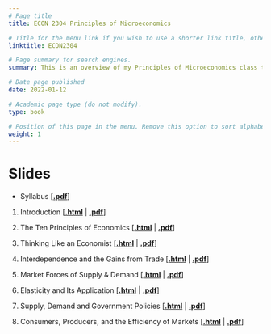 ```yaml
---
# Page title
title: ECON 2304 Principles of Microeconomics

# Title for the menu link if you wish to use a shorter link title, otherwise remove this option.
linktitle: ECON2304

# Page summary for search engines.
summary: This is an overview of my Principles of Microeconomics class taught in Summer 2022

# Date page published
date: 2022-01-12

# Academic page type (do not modify).
type: book

# Position of this page in the menu. Remove this option to sort alphabetically.
weight: 1
---
```


# Slides

- Syllabus \[[**.pdf**](https://hhadah.github.io/MicroSlides/Syllabus/ECON2304_Summer2022_Syllabus.pdf)\]

1. Introduction \[[**.html**](https://hhadah.github.io/MicroSlides/MyPresentations/intro/intro.html) | [**.pdf**](https://hhadah.github.io/MicroSlides/MyPresentations/intro/intro.pdf)\]
2. The Ten Principles of Economics \[[**.html**](https://hhadah.github.io/MicroSlides/MyPresentations/Ch1/Ch1.html) | [**.pdf**](https://hhadah.github.io/MicroSlides/MyPresentations/Ch1/Ch1.pdf)\]
3. Thinking Like an Economist \[[**.html**](https://hhadah.github.io/MicroSlides/MyPresentations/Ch2/Ch2.html) | [**.pdf**](https://hhadah.github.io/MicroSlides/MyPresentations/Ch2/Ch2.pdf)\]
4. Interdependence and the Gains from Trade
 \[[**.html**](https://hhadah.github.io/MicroSlides/MyPresentations/Ch3/Ch3.html) | [**.pdf**](https://hhadah.github.io/MicroSlides/MyPresentations/Ch3/Ch3.pdf)\]
5. Market Forces of Supply & Demand
 \[[**.html**](https://hhadah.github.io/MicroSlides/MyPresentations/Ch4/Ch4.html) | [**.pdf**](https://hhadah.github.io/MicroSlides/MyPresentations/Ch4/Ch4.pdf)\]

6. Elasticity and Its Application
 \[[**.html**](https://hhadah.github.io/MicroSlides/MyPresentations/Ch5/Ch5.html) | [**.pdf**](https://hhadah.github.io/MicroSlides/MyPresentations/Ch5/Ch5.pdf)\]

7. Supply, Demand and Government Policies
 \[[**.html**](https://hhadah.github.io/MicroSlides/MyPresentations/Ch6/Ch6.html) | [**.pdf**](https://hhadah.github.io/MicroSlides/MyPresentations/Ch6/Ch6.pdf)\]

8. Consumers, Producers, and the Efficiency of Markets
 \[[**.html**](https://hhadah.github.io/MicroSlides/MyPresentations/Ch7/Ch7.html) | [**.pdf**](https://hhadah.github.io/MicroSlides/MyPresentations/Ch7/Ch7.pdf)\]
 


<!--
9. The Costs of Taxation
 \[[**.html**](https://hhadah.github.io/MicroSlides/MyPresentations/Ch8/Ch8.html) | [**.pdf**](https://hhadah.github.io/MicroSlides/MyPresentations/Ch8/Ch8.pdf)\]
 
10. International Trade
 \[[**.html**](https://hhadah.github.io/MicroSlides/MyPresentations/Ch9/Ch9.html) | [**.pdf**](https://hhadah.github.io/MicroSlides/MyPresentations/Ch9/Ch9.pdf)\]
 
11. Externalities
 \[[**.html**](https://hhadah.github.io/MicroSlides/MyPresentations/Ch10/Ch10.html) | [**.pdf**](https://hhadah.github.io/MicroSlides/MyPresentations/Ch10/Ch10.pdf)\]
 
12. Public Goods and Common Resources
 \[[**.html**](https://hhadah.github.io/MicroSlides/MyPresentations/Ch11/Ch11.html) | [**.pdf**](https://hhadah.github.io/MicroSlides/MyPresentations/Ch11/Ch11.pdf)\]

13. The Costs of Production
 \[[**.html**](https://hhadah.github.io/MicroSlides/MyPresentations/Ch13/Ch13.html) | [**.pdf**](https://hhadah.github.io/MicroSlides/MyPresentations/Ch13/Ch13.pdf)\]
 
14. Firms in Competitive Markets \[[**.html**](https://hhadah.github.io/MicroSlides/MyPresentations/Ch14/Ch14.html) | [**.pdf**](https://hhadah.github.io/MicroSlides/MyPresentations/Ch14/Ch14.pdf)\]

15. Monopoly \[[**.html**](https://hhadah.github.io/MicroSlides/MyPresentations/Ch15/Ch15.html) | [**.pdf**](https://hhadah.github.io/MicroSlides/MyPresentations/Ch15/Ch15.pdf)\]
-->

